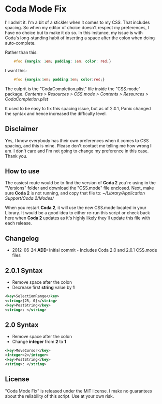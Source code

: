Coda Mode Fix
==============

I'll admit it. I'm a bit of a stickler when it comes to my CSS. That includes spacing. So when my editor of choice doesn't respect my preferences, I have no choice but to make it do so. In this instance, my issue is with Coda's long-standing habit of inserting a space after the colon when doing auto-complete.

Rather than this:
```css
	#foo {margin: 1em; padding: 1em; color: red;}
```
I want this:
```css
	#foo {margin:1em; padding:1em; color:red;}
```

The culprit is the "CodaCompletion.plist" file inside the "CSS.mode" package.
_Contents > Resources > CSS.mode > Contents > Resources > CodaCompletion.plist_

It used to be easy to fix this spacing issue, but as of 2.0.1, Panic changed the syntax and hence increased the difficulty level.

Disclaimer
----------
Yes, I know everybody has their own preferences when it comes to CSS spacing, and this is mine. Please don't contact me telling me how wrong I am. I don't care and I'm not going to change my preference in this case. Thank you.

How to use
-----------
The easiest route would be to find the version of **Coda 2** you're using in the "Versions" folder and download the "CSS.mode" file enclosed. Next, make sure **Coda 2** is not running, and copy that file to:
_~/Library/Application Support/Coda 2/Modes/_

When you restart **Coda 2**, it will use the new CSS.mode located in your Library. It would be a good idea to either re-run this script or check back here when **Coda 2** updates as it's highly likely they'll update this file with each release.

Changelog
---------
* 2012-06-24 **ADD:** Initial commit - Includes Coda 2.0 and 2.0.1 CSS.mode files

2.0.1 Syntax
------------
* Remove space after the colon
* Decrease first **string** value by **1**

```xml
<key>SelectionRange</key>
<string>{25, 0}</string>
<key>PostString</key>
<string>: </string>
```

2.0 Syntax
----------
* Remove space after the colon
* Change **integer** from **2** to **1**

```xml
<key>MoveCursor</key>
<integer>2</integer>
<key>PostString</key>
<string>: </string>
```

License
-------
"Coda Mode Fix" is released under the MIT license. I make no guarantees about the reliability of this script. Use at your own risk.
